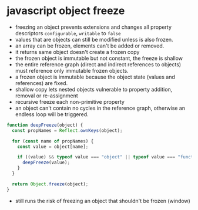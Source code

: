 # javascript object freeze

- freezing an object prevents extensions and changes all property descriptors `configurable`, `writable` to `false`
- values that are objects can still be modified unless is also frozen.
- an array can be frozen, elements can't be added or removed.
- it returns same object doesn't create a frozen copy
- the frozen object is immutable but not constant, the freeze is shallow
- the entire reference graph (direct and indirect references to objects) must reference only immutable frozen objects.
- a frozen object is immutable because the object state (values and references) are fixed.
- shallow copy lets nested objects vulnerable to property addition, removal or re-assignment
- recursive freeze each non-primitive property
- an object can't contain no cycles in the reference graph, otherwise an endless loop will be triggered.

```js
function deepFreeze(object) {
  const propNames = Reflect.ownKeys(object);

  for (const name of propNames) {
    const value = object[name];

    if ((value) && typeof value === "object" || typeof value === "function") {
      deepFreeze(value);
    }
  }

  return Object.freeze(object);
}
```

- still runs the risk of freezing an object that shouldn't be frozen (window)